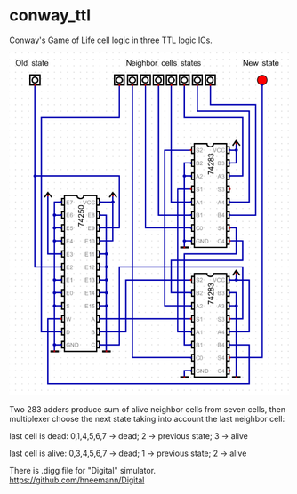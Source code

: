 # conway_ttl
Conway's Game of Life cell logic in three TTL logic ICs.

![conway_ttl_](https://raw.githubusercontent.com/pzagrebin/conway_ttl/main/conway_ttl.png)

Two 283 adders produce sum of alive neighbor cells from seven cells,
then multiplexer choose the next state taking into account the last neighbor cell:

last cell is dead: 0,1,4,5,6,7 -> dead; 2 -> previous state; 3 -> alive

last cell is alive: 0,3,4,5,6,7 -> dead; 1 -> previous state; 2 -> alive

There is .digg file for "Digital" simulator.
https://github.com/hneemann/Digital
